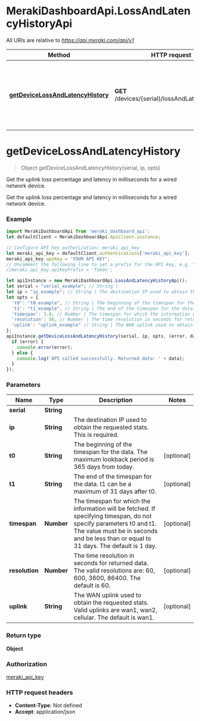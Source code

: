 # MerakiDashboardApi.LossAndLatencyHistoryApi

All URIs are relative to *https://api.meraki.com/api/v1*

Method | HTTP request | Description
------------- | ------------- | -------------
[**getDeviceLossAndLatencyHistory**](LossAndLatencyHistoryApi.md#getDeviceLossAndLatencyHistory) | **GET** /devices/{serial}/lossAndLatencyHistory | Get the uplink loss percentage and latency in milliseconds for a wired network device.

<a name="getDeviceLossAndLatencyHistory"></a>
# **getDeviceLossAndLatencyHistory**
> Object getDeviceLossAndLatencyHistory(serial, ip, opts)

Get the uplink loss percentage and latency in milliseconds for a wired network device.

Get the uplink loss percentage and latency in milliseconds for a wired network device.

### Example
```javascript
import MerakiDashboardApi from 'meraki_dashboard_api';
let defaultClient = MerakiDashboardApi.ApiClient.instance;

// Configure API key authorization: meraki_api_key
let meraki_api_key = defaultClient.authentications['meraki_api_key'];
meraki_api_key.apiKey = 'YOUR API KEY';
// Uncomment the following line to set a prefix for the API key, e.g. "Token" (defaults to null)
//meraki_api_key.apiKeyPrefix = 'Token';

let apiInstance = new MerakiDashboardApi.LossAndLatencyHistoryApi();
let serial = "serial_example"; // String | 
let ip = "ip_example"; // String | The destination IP used to obtain the requested stats. This is required.
let opts = { 
  't0': "t0_example", // String | The beginning of the timespan for the data. The maximum lookback period is 365 days from today.
  't1': "t1_example", // String | The end of the timespan for the data. t1 can be a maximum of 31 days after t0.
  'timespan': 3.4, // Number | The timespan for which the information will be fetched. If specifying timespan, do not specify parameters t0 and t1. The value must be in seconds and be less than or equal to 31 days. The default is 1 day.
  'resolution': 56, // Number | The time resolution in seconds for returned data. The valid resolutions are: 60, 600, 3600, 86400. The default is 60.
  'uplink': "uplink_example" // String | The WAN uplink used to obtain the requested stats. Valid uplinks are wan1, wan2, cellular. The default is wan1.
};
apiInstance.getDeviceLossAndLatencyHistory(serial, ip, opts, (error, data, response) => {
  if (error) {
    console.error(error);
  } else {
    console.log('API called successfully. Returned data: ' + data);
  }
});
```

### Parameters

Name | Type | Description  | Notes
------------- | ------------- | ------------- | -------------
 **serial** | **String**|  | 
 **ip** | **String**| The destination IP used to obtain the requested stats. This is required. | 
 **t0** | **String**| The beginning of the timespan for the data. The maximum lookback period is 365 days from today. | [optional] 
 **t1** | **String**| The end of the timespan for the data. t1 can be a maximum of 31 days after t0. | [optional] 
 **timespan** | **Number**| The timespan for which the information will be fetched. If specifying timespan, do not specify parameters t0 and t1. The value must be in seconds and be less than or equal to 31 days. The default is 1 day. | [optional] 
 **resolution** | **Number**| The time resolution in seconds for returned data. The valid resolutions are: 60, 600, 3600, 86400. The default is 60. | [optional] 
 **uplink** | **String**| The WAN uplink used to obtain the requested stats. Valid uplinks are wan1, wan2, cellular. The default is wan1. | [optional] 

### Return type

**Object**

### Authorization

[meraki_api_key](../README.md#meraki_api_key)

### HTTP request headers

 - **Content-Type**: Not defined
 - **Accept**: application/json

